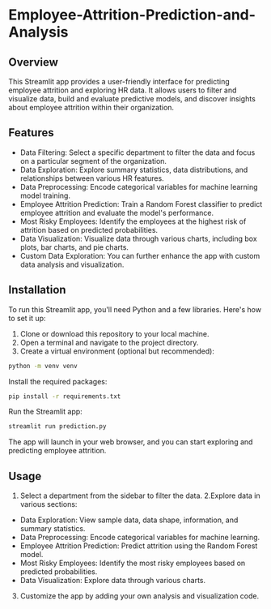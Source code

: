 # Employee-Attrition-Prediction-and-Analysis

## Overview

This Streamlit app provides a user-friendly interface for predicting employee attrition and exploring HR data. It allows users to filter and visualize data, build and evaluate predictive models, and discover insights about employee attrition within their organization.

## Features

- Data Filtering: Select a specific department to filter the data and focus on a particular segment of the organization.
- Data Exploration: Explore summary statistics, data distributions, and relationships between various HR features.
- Data Preprocessing: Encode categorical variables for machine learning model training.
- Employee Attrition Prediction: Train a Random Forest classifier to predict employee attrition and evaluate the model's performance.
- Most Risky Employees: Identify the employees at the highest risk of attrition based on predicted probabilities.
- Data Visualization: Visualize data through various charts, including box plots, bar charts, and pie charts.
- Custom Data Exploration: You can further enhance the app with custom data analysis and visualization.

## Installation

To run this Streamlit app, you'll need Python and a few libraries. Here's how to set it up:

1. Clone or download this repository to your local machine.
2. Open a terminal and navigate to the project directory.
3. Create a virtual environment (optional but recommended):
```bash
python -m venv venv
```

Install the required packages:
```bash
pip install -r requirements.txt
```

Run the Streamlit app:
```bash
streamlit run prediction.py
```

The app will launch in your web browser, and you can start exploring and predicting employee attrition.

## Usage

1. Select a department from the sidebar to filter the data.
2.Explore data in various sections:
  - Data Exploration: View sample data, data shape, information, and summary statistics.
  - Data Preprocessing: Encode categorical variables for machine learning.
  - Employee Attrition Prediction: Predict attrition using the Random Forest model.
  - Most Risky Employees: Identify the most risky employees based on predicted probabilities.
  - Data Visualization: Explore data through various charts.
3. Customize the app by adding your own analysis and visualization code.
